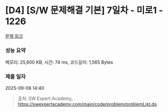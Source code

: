 # [D4] [S/W 문제해결 기본] 7일차 - 미로1 - 1226 

[문제 링크](https://swexpertacademy.com/main/code/problem/problemDetail.do?contestProbId=AV14vXUqAGMCFAYD) 

### 성능 요약

메모리: 25,600 KB, 시간: 74 ms, 코드길이: 1,565 Bytes

### 제출 일자

2025-09-08 14:40



> 출처: SW Expert Academy, https://swexpertacademy.com/main/code/problem/problemList.do
